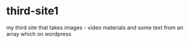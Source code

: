 # third-site1
my third site that takes images - video materials and some text from an array which on wordpress
